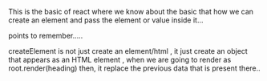 This is the basic of react where we know about the basic
that how we can create an element and pass the element or value inside it...

points to remember.....

createElement is not just create an element/html , it just create an object that appears as an HTML element ,
when we are going to render as root.render(heading)  then, it replace the previous data that is present there..

